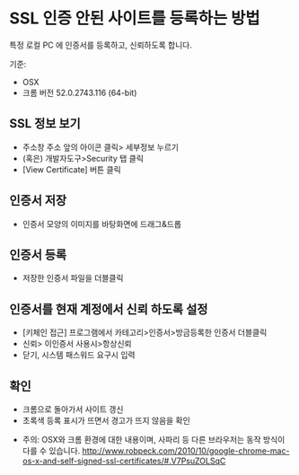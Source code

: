 # SSL 인증 안된 사이트를 등록하는 방법

특정 로컬 PC 에 인증서를 등록하고, 신뢰하도록 합니다.

기준:
- OSX
- 크롬 버전 52.0.2743.116 (64-bit)

## SSL 정보 보기
- 주소창 주소 앞의 아이콘 클릭> 세부정보 누르기
- (혹은) 개발자도구>Security 탭 클릭
- [View Certificate] 버튼 클릭

## 인증서 저장
- 인증서 모양의 이미지를 바탕화면에 드래그&드롭 

## 인증서 등록
- 저장한 인증서 파일을 더블클릭

## 인증서를 현재 계정에서 신뢰 하도록 설정
- [키체인 접근] 프로그램에서 카테고리>인증서>방금등록한 인증서 더블클릭
- 신뢰> 이인증서 사용시>항상신뢰
- 닫기, 시스템 패스워드 요구시 입력

## 확인
- 크롬으로 돌아가서 사이트 갱신
- 초록색 등록 표시가 뜨면서 경고가 뜨지 않음을 확인


* 주의: OSX와 크롬 환경에 대한 내용이며, 사파리 등 다른 브라우저는 동작 방식이 다를 수 있습니다.
http://www.robpeck.com/2010/10/google-chrome-mac-os-x-and-self-signed-ssl-certificates/#.V7PsuZOLSqC
